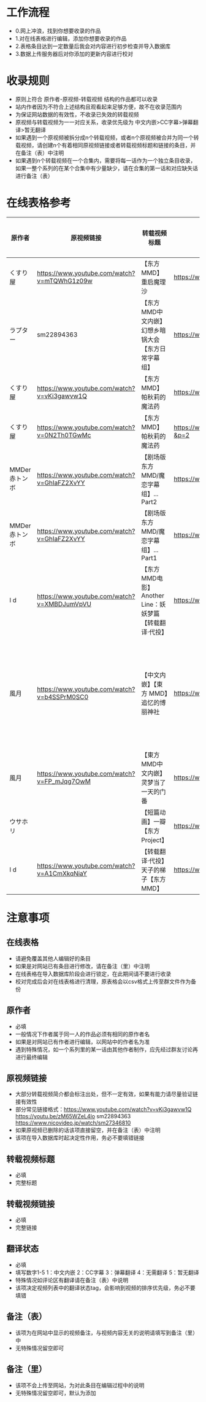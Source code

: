 # 工作流程

- 0.网上冲浪，找到你想要收录的作品
- 1.对在线表格进行编辑，添加你想要收录的作品
- 2.表格条目达到一定数量后我会对内容进行初步检查并导入数据库
- 3.数据上传服务器后对你添加的更新内容进行校对

# 收录规则

- 原则上符合 原作者-原视频-转载视频 结构的作品都可以收录
- 站内作者因为不符合上述结构且观看起来足够方便，故不在收录范围内
- 为保证网站数据的有效性，不收录已失效的转载视频
- 原视频与转载视频为一一对应关系，收录优先级为 中文内嵌>CC字幕>弹幕翻译>暂无翻译
- 如果遇到一个原视频被拆分成n个转载视频，或者n个原视频被合并为同一个转载视频，请创建n个有着相同原视频链接或者转载视频标题和链接的条目，并在备注（表）中注明
- 如果遇到n个转载视频在一个合集内，需要将每一话作为一个独立条目收录，如果一整个系列的在某个合集中有少量缺少，请在合集的第一话和对应缺失话进行备注（表）

# 在线表格参考

| 原作者        | 原视频链接                                  | 转载视频标题                                           | 转载视频链接                                     | 翻译状态 | 备注（表）                                                      | 备注（里）     |
| ------------- | ------------------------------------------- | ------------------------------------------------------ | ------------------------------------------------ | -------- | --------------------------------------------------------------- | -------------- |
| くすり屋      | https://www.youtube.com/watch?v=mTQWhG1z09w | 【东方MMD】重启魔理沙                                  | https://www.bilibili.com/video/BV1aq4y1Q7X2      | 2        |                                                                 |                |
| ラプター      | sm22894363                                  | 【东方MMD中文内嵌】幻想乡暗锅大会【东方日常字幕组】    | https://www.bilibili.com/video/av11180816        | 1        |                                                                 |                |
| くすり屋      | https://www.youtube.com/watch?v=vKi3gawvw1Q | 【东方MMD】帕秋莉的魔法药                              | https://www.bilibili.com/video/BV1tU4y1E7H4      | 2        | 熟肉为合集（P1）                                                |                |
| くすり屋      | https://www.youtube.com/watch?v=0N2Th0TGwMc | 【东方MMD】帕秋莉的魔法药                              | https://www.bilibili.com/video/BV1tU4y1E7H4?&p=2 | 2        | 熟肉为合集（P2）                                                |                |
| MMDer赤トンボ | https://www.youtube.com/watch?v=GhIaFZ2XvYY | 【剧场版东方MMD/魔恋字幕组】... Part2                  | https://www.bilibili.com/video/BV1PX4y1K7pz      | 1        | 原视频分为两部分转载，这是Part2                                 |                |
| MMDer赤トンボ | https://www.youtube.com/watch?v=GhIaFZ2XvYY | 【剧场版东方MMD/魔恋字幕组】... Part1                  | https://www.bilibili.com/video/BV1Bh411Z7Te      | 1        | 原视频分为两部分转载，这是Part1                                 |                |
| l d           | https://www.youtube.com/watch?v=XMBDJumVpVU | 【东方MMD电影】Another Line：妖妖梦篇【转载翻译·代投】 | https://www.bilibili.com/video/BV1Sc77z4Esn      | 1        | 妖妖梦篇,原作分为3话，熟肉合并成1集了                           |                |
| 風月          | https://www.youtube.com/watch?v=b4SSPrM0SC0 | 【中文内嵌】【東方 MMD】追忆的博丽神社                 | https://www.bilibili.com/video/BV1QVWFeqEmy      | 1        | 该系列第19话【東方MMD中文内嵌】灵梦当了一天的门番 不在B站合集中 |
| 風月          | https://www.youtube.com/watch?v=FP_mJqg7OwM | 【東方MMD中文内嵌】灵梦当了一天的门番                  | https://www.bilibili.com/video/BV1tW41157UW      | 1        | 该话不在B站合集中                                               |                |
| ウサホリ      |                                             | 【短篇动画】一瓣【东方Project】                        | https://www.bilibili.com/video/BV1fs411a7hZ      | 4        | 原视频已删除                                                    |                |
| l d           | https://www.youtube.com/watch?v=A1CmXkqNiaY | 【转载翻译·代投】天子的梯子【东方MMD】                 | https://www.bilibili.com/video/BV1HKEbz2Egw      | 1        | 日常篇2                                                         | 修改，替换生肉 |

# 注意事项

## 在线表格

- 请避免覆盖其他人编辑好的条目
- 如果是对网站已有条目进行修改，请在备注（里）中注明
- 在线表格在导入数据库阶段会进行锁定，在此期间请不要进行收录
- 校对完成后会对在线表格进行清理，原表格会以csv格式上传至群文件作为备份

## 原作者

- 必填
- 一般情况下作者属于同一人的作品必须有相同的原作者名
- 如果是对网站已有作者进行编辑，以网站中的作者名为准
- 遇到特殊情况，如一个系列里的某一话由其他作者制作，应先经过群友讨论再进行最终编辑

## 原视频链接

- 大部分转载视频简介都会标注出处，但不一定有效，如果有能力请尽量验证链接有效性
- 部分常见链接格式：https://www.youtube.com/watch?v=vKi3gawvw1Q https://youtu.be/zM65WZeL4lo sm22894363 https://www.nicovideo.jp/watch/sm27346810
- 如果原视频已删除的话该项直接留空，并在备注（表）中注明
- 该项在导入数据库时起决定性作用，务必不要填错链接

## 转载视频标题

- 必填
- 完整标题

## 转载视频链接

- 必填
- 完整链接

## 翻译状态

- 必填
- 填写数字1-5 1：中文内嵌 2：CC字幕 3：弹幕翻译 4：无需翻译 5：暂无翻译
- 特殊情况如评论区有翻译请在备注（表）中说明
- 该项决定视频列表中的翻译状态tag，会影响到视频的排序优先级，务必不要填错

## 备注（表）

- 该项为在网站中显示的视频备注，与视频内容无关的说明请填写到备注（里）中
- 无特殊情况留空即可

## 备注（里）

- 该项不会上传至网站，为对此条目在编辑过程中的说明
- 无特殊情况留空即可，默认为添加
